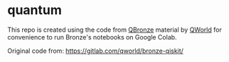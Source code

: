 # quantum

This repo is created using the code from [QBronze](https://qworld.net/workshop-bronze/) material by [QWorld](https://qworld.net) for convenience to run Bronze's notebooks on Google Colab.

Original code from:
https://gitlab.com/qworld/bronze-qiskit/
